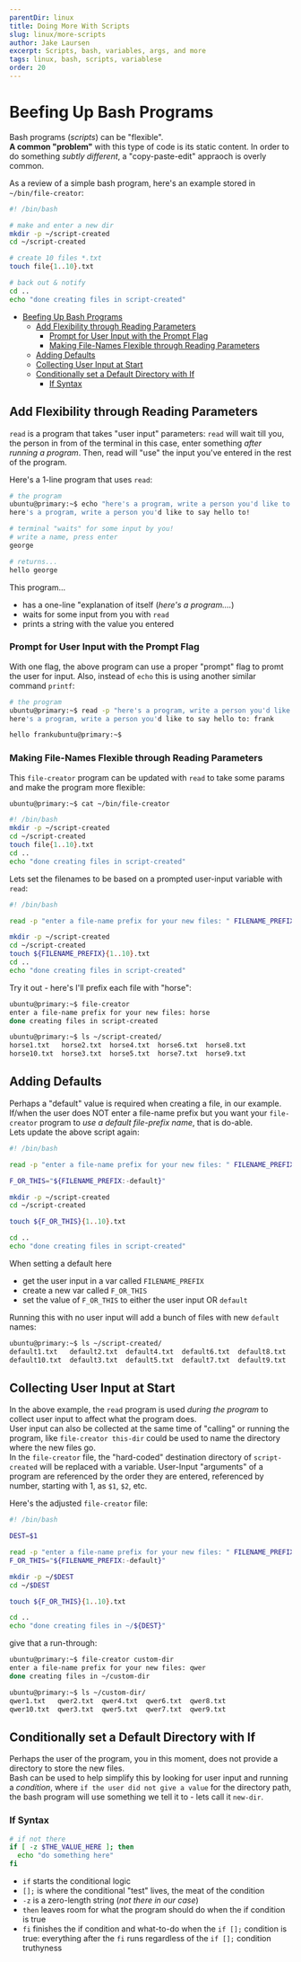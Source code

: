 ```yaml
---
parentDir: linux
title: Doing More With Scripts
slug: linux/more-scripts
author: Jake Laursen
excerpt: Scripts, bash, variables, args, and more
tags: linux, bash, scripts, variablese
order: 20
---
```


# Beefing Up Bash Programs
Bash programs (_scripts_) can be "flexible".  
**A common "problem"** with this type of code is its static content. In order to do something _subtly different_, a "copy-paste-edit" appraoch is overly common.  

As a review of a simple bash program, here's an example stored in `~/bin/file-creator`:  

```bash
#! /bin/bash

# make and enter a new dir
mkdir -p ~/script-created
cd ~/script-created

# create 10 files *.txt
touch file{1..10}.txt

# back out & notify
cd ..
echo "done creating files in script-created"
```


- [Beefing Up Bash Programs](#beefing-up-bash-programs)
  - [Add Flexibility through Reading Parameters](#add-flexibility-through-reading-parameters)
    - [Prompt for User Input with the Prompt Flag](#prompt-for-user-input-with-the-prompt-flag)
    - [Making File-Names Flexible through Reading Parameters](#making-file-names-flexible-through-reading-parameters)
  - [Adding Defaults](#adding-defaults)
  - [Collecting User Input at Start](#collecting-user-input-at-start)
  - [Conditionally set a Default Directory with If](#conditionally-set-a-default-directory-with-if)
    - [If Syntax](#if-syntax)
## Add Flexibility through Reading Parameters
`read` is a program that takes "user input" parameters: `read` will wait till you, the person in from of the terminal in this case, enter something _after running a program_. Then, read will "use" the input you've entered in the rest of the program. 

Here's a 1-line program that uses `read`:
```bash
# the program
ubuntu@primary:~$ echo "here's a program, write a person you'd like to say hello to!" && read person && echo "hello "$person
here's a program, write a person you'd like to say hello to!

# terminal "waits" for some input by you!
# write a name, press enter
george

# returns...
hello george
```
This program...
- has a one-line "explanation of itself (_here's a program...._)
- waits for some input from you with `read`
- prints a string with the value you entered

### Prompt for User Input with the Prompt Flag  
With one flag, the above program can use a proper "prompt" flag to promt the user for input. Also, instead of `echo` this is using another similar command `printf`:
```bash
# the program
ubuntu@primary:~$ read -p "here's a program, write a person you'd like to say hello to: " person && printf "\nhello "$person
here's a program, write a person you'd like to say hello to: frank

hello frankubuntu@primary:~$ 
```

### Making File-Names Flexible through Reading Parameters
This `file-creator` program can be updated with `read` to take some params and make the program more flexible:  

```bash
ubuntu@primary:~$ cat ~/bin/file-creator

#! /bin/bash
mkdir -p ~/script-created
cd ~/script-created
touch file{1..10}.txt
cd ..
echo "done creating files in script-created"
```

Lets set the filenames to be based on a prompted user-input variable with `read`:
```bash
#! /bin/bash

read -p "enter a file-name prefix for your new files: " FILENAME_PREFIX

mkdir -p ~/script-created
cd ~/script-created
touch ${FILENAME_PREFIX}{1..10}.txt
cd ..
echo "done creating files in script-created"
```

Try it out - here's I'll prefix each file with "horse":  
```bash
ubuntu@primary:~$ file-creator 
enter a file-name prefix for your new files: horse
done creating files in script-created

ubuntu@primary:~$ ls ~/script-created/
horse1.txt   horse2.txt  horse4.txt  horse6.txt  horse8.txt
horse10.txt  horse3.txt  horse5.txt  horse7.txt  horse9.txt
```
## Adding Defaults
Perhaps a "default" value is required when creating a file, in our example. If/when the user does NOT enter a file-name prefix but you want your `file-creator` program to _use a default file-prefix name_, that is do-able.    
Lets update the above script again:  
```bash
#! /bin/bash

read -p "enter a file-name prefix for your new files: " FILENAME_PREFIX

F_OR_THIS="${FILENAME_PREFIX:-default}"

mkdir -p ~/script-created
cd ~/script-created

touch ${F_OR_THIS}{1..10}.txt

cd ..
echo "done creating files in script-created"
```
When setting a default here
- get the user input in a var called `FILENAME_PREFIX`
- create a new var called `F_OR_THIS`
- set the value of `F_OR_THIS` to either the user input OR `default`

Running this with no user input will add a bunch of files with new `default` names:
```bash
ubuntu@primary:~$ ls ~/script-created/
default1.txt   default2.txt  default4.txt  default6.txt  default8.txt
default10.txt  default3.txt  default5.txt  default7.txt  default9.txt
```

## Collecting User Input at Start
In the above example, the `read` program is used _during the program_ to collect user input to affect what the program does.  
User input can also be collected at the same time of "calling" or running the program, like `file-creator this-dir` could be used to name the directory where the new files go.  
In the `file-creator` file, the "hard-coded" destination directory of `script-created` will be replaced with a variable. User-Input "arguments" of a program are referenced by the order they are entered, referenced by number, starting with 1, as `$1`, `$2`, etc.  

Here's the adjusted `file-creator` file:  
```bash
#! /bin/bash

DEST=$1

read -p "enter a file-name prefix for your new files: " FILENAME_PREFIX
F_OR_THIS="${FILENAME_PREFIX:-default}"

mkdir -p ~/$DEST
cd ~/$DEST

touch ${F_OR_THIS}{1..10}.txt

cd ..
echo "done creating files in ~/${DEST}"
```

give that a run-through:
```bash
ubuntu@primary:~$ file-creator custom-dir
enter a file-name prefix for your new files: qwer
done creating files in ~/custom-dir

ubuntu@primary:~$ ls ~/custom-dir/
qwer1.txt   qwer2.txt  qwer4.txt  qwer6.txt  qwer8.txt
qwer10.txt  qwer3.txt  qwer5.txt  qwer7.txt  qwer9.txt
```

## Conditionally set a Default Directory with If
Perhaps the user of the program, you in this moment, does not provide a directory to store the new files.  
Bash can be used to help simplify this by looking for user input and running a _condition_, where `if the user did not give a value` for the directory path, the bash program will use something we tell it to - lets call it `new-dir`.  
### If Syntax
```bash
# if not there
if [ -z $THE_VALUE_HERE ]; then
  echo "do something here"
fi
```
- `if` starts the conditional logic
- `[];` is where the conditional "test" lives, the meat of the condition
- `-z` is a zero-length string (_not there in our case_)
- `then` leaves room for what the program should do when the if condition is true
- `fi` finishes the if condition and what-to-do when the `if [];` condition is true: everything after the `fi` runs regardless of the `if [];` condition truthyness